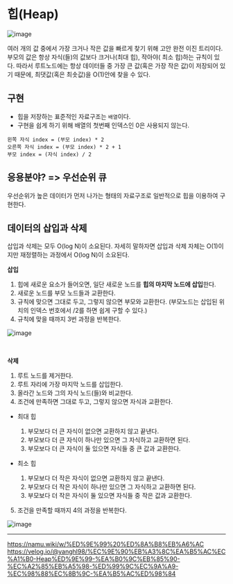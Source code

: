 ﻿# 힙(Heap)
![image](https://github.com/jkde7721/cs-interview-study/assets/77728683/c78049cb-7837-4ef5-8abf-e413d6ab068c)

여러 개의 값 중에서 가장 크거나 작은 값을 빠르게 찾기 위해 고안 완전 이진 트리이다. 부모의 값은 항상 자식(들)의 값보다 크거나(최대 힙), 작아야( 최소 힙)하는 규칙이 있다. 따라서 루트노드에는 항상 데이터들 중 가장 큰 값(혹은 가장 작은 값)이 저장되어 있기 때문에, 최댓값(혹은 최솟값)을 O(1)안에 찾을 수 있다.

## 구현

-   힙을 저장하는 표준적인 자료구조는  `배열`이다.
-   구현을 쉽게 하기 위해 배열의 첫번째 인덱스인 0은 사용되지 않는다.

```
왼쪽 자식 index = (부모 index) * 2
오른쪽 자식 index = (부모 index) * 2 + 1
부모 index = (자식 index) / 2
```

## 응용분야? => 우선순위 큐
우선순위가 높은 데이터가 먼저 나가는 형태의 자료구조로 일반적으로 힙을 이용하여 구현한다.


## 데이터의 삽입과 삭제
삽입과 삭제는 모두 O(log N)이 소요된다. 자세히 말하자면 삽입과 삭제 자체는 O(1)이지만 재정렬하는 과정에서 O(log N)이 소요된다.

**삽입**
1.  힙에 새로운 요소가 들어오면, 일단 새로운 노드를  **힙의 마지막 노드에 삽입**한다.
3.  새로운 노드를 부모 노드들과 교환한다.
4.  규칙에 맞으면 그대로 두고, 그렇지 않으면 부모와 교환한다. (부모노드는 삽입된 위치의 인덱스 번호에서 /2를 하면 쉽게 구할 수 있다.)
5.  규칙에 맞을 때까지 3번 과정을 반복한다.

![image](https://github.com/jkde7721/cs-interview-study/assets/77728683/22de6b91-12d8-4a42-8bfa-f57428f64083)

<br>

**삭제**

1.  루트 노드를 제거한다.
3.  루트 자리에 가장 마지막 노드를 삽입한다.
4.  올라간 노드와 그의 자식 노드(들)와 비교한다.
5.  조건에 만족하면 그대로 두고, 그렇지 않으면 자식과 교환한다.


-   최대 힙

    1. 부모보다 더 큰 자식이 없으면 교환하지 않고 끝낸다.
    2.  부모보다 더 큰 자식이 하나만 있으면 그 자식하고 교환하면 된다.
    3.  부모보다 더 큰 자식이 둘 있으면 자식들 중 큰 값과 교환한다.


-   최소 힙
    1. 부모보다 더 작은 자식이 없으면 교환하지 않고 끝낸다.
    2.  부모보다 더 작은 자식이 하나만 있으면 그 자식하고 교환하면 된다.
    3.  부모보다 더 작은 자식이 둘 있으면 자식들 중 작은 값과 교환한다.


5. 조건을 만족할 때까지 4의 과정을 반복한다.

![image](https://github.com/jkde7721/cs-interview-study/assets/77728683/0953cb5a-a58a-4b50-9626-b70edd1a6b72)

***
https://namu.wiki/w/%ED%9E%99%20%ED%8A%B8%EB%A6%AC
https://velog.io/@yanghl98/%EC%9E%90%EB%A3%8C%EA%B5%AC%EC%A1%B0-Heap%ED%9E%99-%EA%B0%9C%EB%85%90-%EC%A2%85%EB%A5%98-%ED%99%9C%EC%9A%A9-%EC%98%88%EC%8B%9C-%EA%B5%AC%ED%98%84

